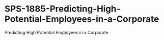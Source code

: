 # SPS-1885-Predicting-High-Potential-Employees-in-a-Corporate
Predicting High Potential Employees in a Corporate
